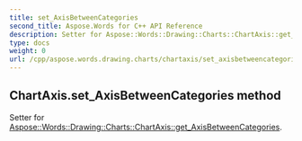 ```yaml
---
title: set_AxisBetweenCategories
second_title: Aspose.Words for C++ API Reference
description: Setter for Aspose::Words::Drawing::Charts::ChartAxis::get_AxisBetweenCategories. 
type: docs
weight: 0
url: /cpp/aspose.words.drawing.charts/chartaxis/set_axisbetweencategories/
---
```

## ChartAxis.set_AxisBetweenCategories method


Setter for [Aspose::Words::Drawing::Charts::ChartAxis::get_AxisBetweenCategories](./get_axisbetweencategories/).

